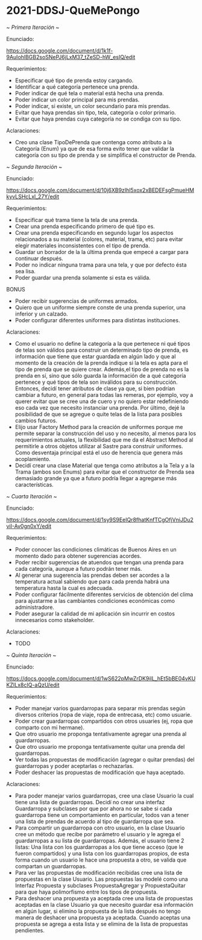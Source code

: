 # 2021-DDSJ-QueMePongo

~ *Primera Iteración* ~

Enunciado:

https://docs.google.com/document/d/1k1f-9AuIohlBGB2soSNePJ6jLxM37_tZeSD-hW_esIQ/edit

Requerimientos:

- Especificar qué tipo de prenda estoy cargando.
- Identificar a qué categoría pertenece una prenda.
- Poder indicar de qué tela o material está hecha una prenda.
- Poder indicar un color principal para mis prendas.
- Poder indicar, si existe, un color secundario para mis prendas.
- Evitar que haya prendas sin tipo, tela, categoría o color primario.
- Evitar que haya prendas cuya categoría no se condiga con su tipo.

Aclaraciones:

- Creo una clase TipoDePrenda que contenga como atributo a la Categoría (Enum) ya que de esa forma evito tener que validar la categoría con su tipo de prenda y se simplifica el constructor de Prenda.

~ *Segunda Iteración* ~

Enunciado:

https://docs.google.com/document/d/10j6XB9zIhl5xox2xBEDEFsgPmueHMkyvLSHcLxl_27Y/edit

Requerimientos:

- Especificar qué trama tiene la tela de una prenda.
- Crear una prenda especificando primero de qué tipo es.
- Crear una prenda especificando en segundo lugar los aspectos relacionados a su material (colores, material, trama, etc) para evitar elegir materiales inconsistentes con el tipo de prenda.
- Guardar un borrador de la la última prenda que empecé a cargar para continuar después.
- Poder no indicar ninguna trama para una tela, y que por defecto ésta sea lisa.
- Poder guardar una prenda solamente si esta es válida.

BONUS

- Poder recibir sugerencias de uniformes armados. 
- Quiero que un uniforme siempre conste de una prenda superior, una inferior y un calzado.
- Poder configurar diferentes uniformes para distintas instituciones.

Aclaraciones:

- Como el usuario no define la categoría a la que pertenece ni qué tipos de telas son válidos para construir un determinado tipo de prenda, es información que tiene que estar guardada en algún lado y que al momento de la creación de la prenda indique si la tela es apta para el tipo de prenda que se quiere crear. Además,el tipo de prenda no es la prenda en sí, sino que sólo guarda la información de a qué categoría pertenece y qué tipos de tela son inválidos para su construcción. Entonces, decidí tener atributos de clase ya que, si bien podrían cambiar a futuro, en general para todas las remeras, por ejemplo, voy a querer evitar que se cree una de cuero y no quiero estar redefiniendo eso cada vez que necesito instanciar una prenda. Por último, dejé la posibilidad de que se agregue o quite telas de la lista para posibles cambios futuros.
- Elijo usar Factory Method para la creación de uniformes porque me permite separar la construcción del uso y no necesito, al menos para los requerimientos actuales, la flexibilidad que me da el Abstract Method al permitirle a otros objetos utilizar al Sastre para construir uniformes. Como desventaja principal está el uso de herencia que genera más acoplamiento.
- Decidí crear una clase Material que tenga como atributos a la Tela y a la Trama (ambos son Enums) para evitar que el constructor de Prenda sea demasiado grande ya que a futuro podría llegar a agregarse más características.

~ *Cuarta Iteración* ~

Enunciado:

https://docs.google.com/document/d/1sy9S9EeIQr8fhatKnfTCgOfjVniJDu2viI-Av0gn0xY/edit

Requerimientos:

- Poder conocer las condiciones climáticas de Buenos Aires en un momento dado para obtener sugerencias acordes.
- Poder recibir sugerencias de atuendos que tengan una prenda para cada categoría, aunque a futuro podrán tener más.
- Al generar una sugerencia las prendas deben ser acordes a la temperatura actual sabiendo que para cada prenda habrá una temperatura hasta la cual es adecuada.
- Poder configurar fácilmente diferentes servicios de obtención del clima para ajustarme a las cambiantes condiciones económicas como administradore.
- Poder asegurar la calidad de mi aplicación sin incurrir en costos innecesarios como stakeholder.

Aclaraciones:

- TODO

~ *Quinta Iteración* ~

Enunciado:

https://docs.google.com/document/d/1wS622pMwZrDK9ilL_hEt5bBE04vKUKZILx8cIQ-aQzU/edit

Requerimientos:

- Poder manejar varios guardarropas para separar mis prendas según diversos criterios (ropa de viaje, ropa de entrecasa, etc) como usuarie. 
- Poder crear guardarropas compartidos con otros usuaries (ej, ropa que comparto con mi hermane). 
- Que otro usuario me proponga tentativamente agregar una prenda al guardarropas.
- Que otro usuario me proponga tentativamente quitar una prenda del guardarropas.
- Ver todas las propuestas de modificación (agregar o quitar prendas) del guardarropas y poder aceptarlas o rechazarlas.
- Poder deshacer las propuestas de modificación que haya aceptado.

Aclaraciones:

- Para poder manejar varios guardarropas, cree una clase Usuario la cual tiene una lista de guardarropas. Decidí no crear una interfaz Guardarropa y subclases por que por ahora no se sabe si cada guardarropa tiene un comportamiento en particular, todos van a tener una lista de prendas de acuerdo al tipo de guardarropa que sea.
- Para compartir un guardarropa con otro usuario, en la clase Usuario cree un método que recibe por parámetro el usuario y le agrega el guardarropas a su lista de guardarropas. Además, el usuario tiene 2 listas: Una lista con los guardarropas a los que tiene acceso (que le fueron compartidos) y una lista con los guardarropas propios, de esta forma cuando un usuario le hace una propuesta a otro, se valida que compartan un guardarropas.
- Para ver las propuestas de modificación recibidas cree una lista de propuestas en la clase Usuario. Las propuestas las modelé como una Interfaz Propuesta y subclases PropuestaAgregar y PropuestaQuitar para que haya polimorfismo entre los tipos de propuesta.
- Para deshacer una propuesta ya aceptada cree una lista de propuestas aceptadas en la clase Usuario ya que necesito guardar esa información en algún lugar, si elimino la propuesta de la lista después no tengo manera de deshacer una propuesta ya aceptada. Cuando aceptas una propuesta se agrega a esta lista y se elimina de la lista de propuestas pendientes.
